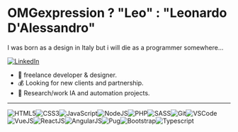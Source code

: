 # OMGexpression ? "Leo" : "Leonardo D'Alessandro"

I was born as a design in Italy but i will die as a programmer somewhere...

[![LinkedIn](https://img.shields.io/badge/linkedin-%230077B5.svg?&style=for-the-badge&logo=linkedin&logoColor=white)](https://www.linkedin.com/in/leonardo-d-alessandro-a113a01b9/)

- :muscle: freelance developer & designer.
- :moneybag: Looking for new clients and partnership.
- :dart: Research/work IA and automation projects.

---

![HTML5](https://img.icons8.com/color/30/html-5.png)![CSS3](https://img.icons8.com/color/30/css3.png)![JavaScript](https://img.icons8.com/color/30/javascript.png)![NodeJS](https://img.icons8.com/color/30/nodejs.png)![PHP](https://img.icons8.com/color/30/php.png)![SASS](https://img.icons8.com/color/30/sass.png)![Git](https://img.icons8.com/color/30/git.png)![VSCode](https://img.icons8.com/color/30/visual-studio-code-2019.png)![VueJS](https://img.icons8.com/color/30/vue-js.png)![ReactJS](https://img.icons8.com/color/30/react-native.png)![AngularJS](https://img.icons8.com/color/30/angularjs.png)![Pug](https://img.icons8.com/color/30/pug.png)![Bootstrap](https://img.icons8.com/color/30/bootstrap.png)![Typescript](https://img.icons8.com/color/30/typescript.png)


